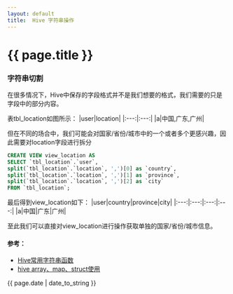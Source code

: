 ```yaml
---
layout: default
title:  Hive 字符串操作
---
```


<h1>{{ page.title }}</h1>

### 字符串切割
在很多情况下，Hive中保存的字段格式并不是我们想要的格式，我们需要的只是字段中的部分内容。

表tbl_location如图所示：
|user|location|
|:---:|:---:|
|a|中国,广东,广州|

但在不同的场合中，我们可能会对国家/省份/城市中的一个或者多个更感兴趣，因此需要对location字段进行拆分  

```sql
CREATE VIEW view_location AS
SELECT `tbl_location`.`user`,
split(`tbl_location`.`location`, ',')[0] as `country`,
split(`tbl_location`.`location`, ',')[1] as `province`,
split(`tbl_location`.`location`, ',')[2] as `city`
FROM `tbl_location`;
```

最后得到view_location如下：
|user|country|province|city|
|:---:|:---:|:---:|:---:|
|a|中国|广东|广州|

至此我们可以直接对view_location进行操作获取单独的国家/省份/城市信息。


#### 参考：
* [Hive常用字符串函数](https://www.iteblog.com/archives/1639.html)
* [hive array、map、struct使用](http://blog.csdn.net/yfkiss/article/details/7842014)

<p>{{ page.date | date_to_string }}</p>
